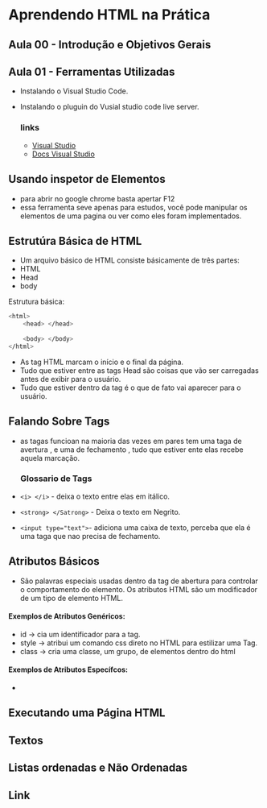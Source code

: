 # Aprendendo HTML na Prática
## Aula 00 - Introdução e Objetivos Gerais

## Aula 01 - Ferramentas Utilizadas
- Instalando o Visual Studio Code.
- Instalando o pluguin do Vusial studio code live server.


  ### links
  - [Visual Studio](https://code.visualstudio.com/)
  - [Docs Visual Studio](https://code.visualstudio.com/docs)
  

## Usando inspetor de Elementos
- para abrir no google chrome basta apertar F12
- essa ferramenta seve apenas para estudos, você pode manipular os elementos de uma pagina ou ver como eles foram implementados.

## Estrutúra Básica de HTML
- Um arquivo básico de HTML consiste básicamente de três partes:
- HTML
- Head
- body

Estrutura básica:
```bash
<html>
    <head> </head>
    
    <body> </body>
</html>
```
- As tag HTML marcam o início e o final da página.
- Tudo que estiver entre as tags Head são coisas que vão ser carregadas antes de exibir para o usuário.
- Tudo que estiver dentro da tag <Body> é o que de fato vai aparecer para o usuário.

## Falando Sobre Tags
- as tagas funcioan na maioria das vezes em pares tem uma taga de avertura <tag>, e uma de fechamento </tag>, tudo que estiver ente elas recebe aquela marcação.

  ### Glossario de Tags
- ```<i> </i>``` - deixa o texto entre elas em itálico.
- ```<strong> </Satrong>``` - Deixa o texto em Negrito.
- ```<input type="text">```- adiciona uma caixa de texto, perceba que ela é uma taga que nao precisa de fechamento.

## Atributos Básicos
- São palavras especiais usadas dentro da tag de abertura para controlar o comportamento do elemento. Os atributos HTML são um modificador de um tipo de elemento HTML.
#### Exemplos de Atributos Genéricos:
- id -> cia um identificador para a tag.
- style -> atribui um comando css direto no HTML para estilizar uma Tag.
- class -> cria uma classe, um grupo, de elementos dentro do html

#### Exemplos de Atributos Específcos:
- 

## Executando uma Página HTML

## Textos

## Listas ordenadas e Não Ordenadas

## Link
